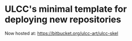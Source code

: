 # ULCC's minimal template for deploying new repositories

Now hosted at: https://bitbucket.org/ulcc-art/ulcc-skel
